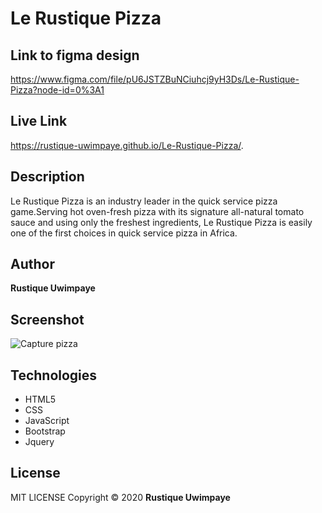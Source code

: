 # Le **Rustique** Pizza
## Link to figma design 
https://www.figma.com/file/pU6JSTZBuNCiuhcj9yH3Ds/Le-Rustique-Pizza?node-id=0%3A1

## Live Link

https://rustique-uwimpaye.github.io/Le-Rustique-Pizza/.


## Description
Le Rustique Pizza is an industry leader in the quick service pizza game.Serving hot oven-fresh pizza with its signature all-natural tomato sauce and using only the freshest ingredients, Le Rustique Pizza is easily one of the first choices in quick service pizza in Africa.

## Author
**Rustique Uwimpaye**

## Screenshot

![Capture pizza](https://user-images.githubusercontent.com/68597043/92481934-e3a9c380-f19b-11ea-87df-ad105c75a3a2.PNG)

## Technologies

* HTML5
* CSS
* JavaScript
* Bootstrap
* Jquery

## License
MIT LICENSE Copyright © 2020 **Rustique Uwimpaye**